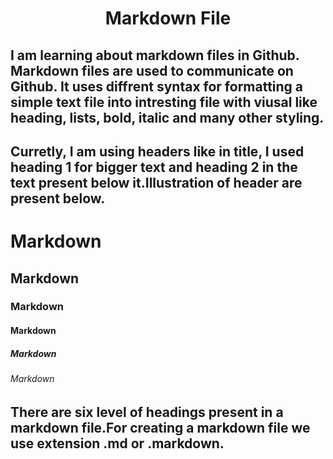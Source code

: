 # 
<h1 align="center">Markdown File</h1>
<h2>I am learning about markdown files in Github. Markdown files are used to communicate on Github.
It uses diffrent syntax for formatting a simple text file into intresting file with viusal like 
heading, lists, bold, italic and many other styling.</h2>
<h2>Curretly, I am using headers like in title, I used heading 1 for bigger text and heading 2 
in the text present below it.Illustration of header are present below.</h2>
<h1>Markdown</h1>
<h2>Markdown</h2>
<h3>Markdown</h3>
<h4>Markdown</h4>
<h5>Markdown</h5>
<h6>Markdown</h6>

<h2>There are six level of headings present in a markdown file.For creating a markdown file we 
use extension .md or .markdown.</h2>
